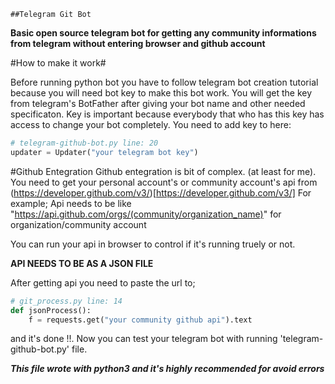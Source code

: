 	##Telegram Git Bot

**Basic open source telegram bot for getting any community informations from telegram without entering browser and github account**

#How to make it work#

Before running python bot you have to follow telegram bot creation tutorial because you will need bot key to make this bot work. You will get the key from telegram's BotFather after giving your bot name and other needed specificaton. Key is important because everybody that who has this key has access to change your bot completely. You need to add key to here:
```py
# telegram-github-bot.py line: 20
updater = Updater("your telegram bot key")
```

#Github Entegration
Github entegration is bit of complex. (at least for me).
You need to get your personal account's or community account's api from (https://developer.github.com/v3/)[https://developer.github.com/v3/]
For example;
Api needs to be like "https://api.github.com/orgs/(community/organization_name)" for organization/community account

You can run your api in browser to control if it's running truely or not.

**API NEEDS TO BE AS A JSON FILE**

After getting api you need to paste the url to;
```py
# git_process.py line: 14
def jsonProcess():
	f = requests.get("your community github api").text
```
and it's done !!.
Now you can test your telegram bot with running 'telegram-github-bot.py' file.

***This file wrote with python3 and it's highly recommended for avoid errors***